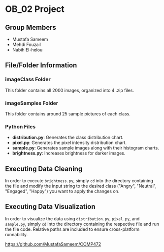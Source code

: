 # OB_02 Project

## Group Members
- Mustafa Sameem
- Mehdi Fouzail
- Nabih El-helou

## File/Folder Information

### imageClass Folder
This folder contains all 2000 images, organized into 4 .zip files.

### imageSamples Folder
This folder contains around 25 sample pictures of each class.

### Python Files
- **distribution.py**: Generates the class distribution chart.
- **pixel.py**: Generates the pixel intensity distribution chart.
- **sample.py**: Generates sample images along with their histogram charts.
- **brightness.py**: Increases brightness for darker images.

## Executing Data Cleaning

In order to execute `brightness.py`, simply `cd` into the directory containing the file and modify the input string to the desired class ("Angry", "Neutral", "Engaged", "Happy") you want to apply the changes on.

## Executing Data Visualization

In order to visualize the data using `distribution.py`, `pixel.py`, and `sample.py`, simply `cd` into the directory containing the respective file and run the file code. Relative paths are included to ensure cross-platform runnability.

https://github.com/MustafaSameem/COMP472
